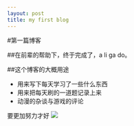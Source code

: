 ```yaml
---
layout: post
title: my first blog
---
```

#第一篇博客

##在前辈的帮助下，终于完成了，a li ga do。

##这个博客的大概用途
- 用来写下每天学习了一些什么东西
- 用来把每天刷的一道题记录上来
- 动漫的杂谈与游戏的评论


要更加努力才好
![](https://timgsa.baidu.com/timg?image&quality=80&size=b9999_10000&sec=1512984368420&di=a444facbf83020d09483d5d285956060&imgtype=0&src=http%3A%2F%2Fimg4.duitang.com%2Fuploads%2Fitem%2F201510%2F17%2F20151017134235_RuEkG.jpeg)
